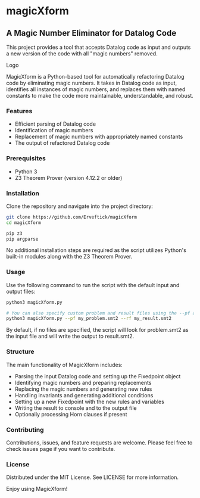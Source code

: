 # magicXform
## A Magic Number Eliminator for Datalog Code
This project provides a tool that accepts Datalog code as input and outputs a new version of the code with all "magic numbers" removed.

Logo

MagicXform is a Python-based tool for automatically refactoring Datalog code by eliminating magic numbers. It takes in Datalog code as input, identifies all instances of magic numbers, and replaces them with named constants to make the code more maintainable, understandable, and robust.

### Features
- Efficient parsing of Datalog code
- Identification of magic numbers
- Replacement of magic numbers with appropriately named constants
- The output of refactored Datalog code

### Prerequisites
- Python 3
- Z3 Theorem Prover (version 4.12.2 or older)

### Installation
Clone the repository and navigate into the project directory:

```bash
git clone https://github.com/Erveftick/magicXform
cd magicXform

pip z3
pip argparse
```

No additional installation steps are required as the script utilizes Python's built-in modules along with the Z3 Theorem Prover.

### Usage
Use the following command to run the script with the default input and output files:

```bash
python3 magicXform.py

# You can also specify custom problem and result files using the --pf and --rf parameters respectively:
python3 magicXform.py --pf my_problem.smt2 --rf my_result.smt2
```
By default, if no files are specified, the script will look for problem.smt2 as the input file and will write the output to result.smt2.

### Structure
The main functionality of MagicXform includes:

- Parsing the input Datalog code and setting up the Fixedpoint object
- Identifying magic numbers and preparing replacements
- Replacing the magic numbers and generating new rules
- Handling invariants and generating additional conditions
- Setting up a new Fixedpoint with the new rules and variables
- Writing the result to console and to the output file
- Optionally processing Horn clauses if present

### Contributing
Contributions, issues, and feature requests are welcome. Please feel free to check issues page if you want to contribute.

### License
Distributed under the MIT License. See LICENSE for more information.

Enjoy using MagicXform!

